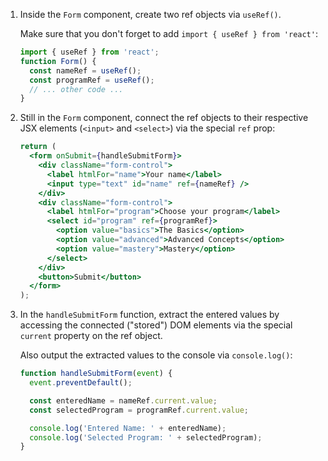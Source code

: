 1. Inside the `Form` component, create two ref objects via `useRef()`.

   Make sure that you don't forget to add `import { useRef } from 'react'`:

   ```jsx
   import { useRef } from 'react';
   function Form() {
     const nameRef = useRef();
     const programRef = useRef();
     // ... other code ...
   }
   ```

2. Still in the `Form` component, connect the ref objects to their respective JSX elements (`<input>` and `<select>`) via the special `ref` prop:

   ```jsx
   return (
     <form onSubmit={handleSubmitForm}>
       <div className="form-control">
         <label htmlFor="name">Your name</label>
         <input type="text" id="name" ref={nameRef} />
       </div>
       <div className="form-control">
         <label htmlFor="program">Choose your program</label>
         <select id="program" ref={programRef}>
           <option value="basics">The Basics</option>
           <option value="advanced">Advanced Concepts</option>
           <option value="mastery">Mastery</option>
         </select>
       </div>
       <button>Submit</button>
     </form>
   );
   ```

3. In the `handleSubmitForm` function, extract the entered values by accessing the connected ("stored") DOM elements via the special `current` property on the ref object.

   Also output the extracted values to the console via `console.log()`:

    ```jsx
    function handleSubmitForm(event) {
      event.preventDefault();

      const enteredName = nameRef.current.value;
      const selectedProgram = programRef.current.value;

      console.log('Entered Name: ' + enteredName);
      console.log('Selected Program: ' + selectedProgram);
    }
    ```
